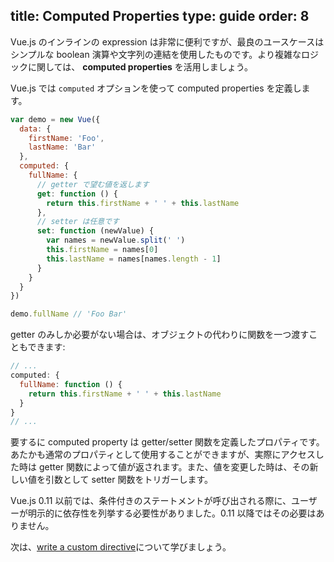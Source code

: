 title: Computed Properties
type: guide
order: 8
---

Vue.js のインラインの expression は非常に便利ですが、最良のユースケースはシンプルな boolean 演算や文字列の連結を使用したものです。より複雑なロジックに関しては、 **computed properties** を活用しましょう。

Vue.js では `computed` オプションを使って computed properties を定義します。

``` js
var demo = new Vue({
  data: {
    firstName: 'Foo',
    lastName: 'Bar'
  },
  computed: {
    fullName: {
      // getter で望む値を返します
      get: function () {
        return this.firstName + ' ' + this.lastName
      },
      // setter は任意です
      set: function (newValue) {
        var names = newValue.split(' ')
        this.firstName = names[0]
        this.lastName = names[names.length - 1]
      }
    }
  }
})

demo.fullName // 'Foo Bar'
```

getter のみしか必要がない場合は、オブジェクトの代わりに関数を一つ渡すこともできます:

``` js
// ...
computed: {
  fullName: function () {
    return this.firstName + ' ' + this.lastName 
  }    
}
// ...
```

要するに computed property は getter/setter 関数を定義したプロパティです。あたかも通常のプロパティとして使用することができますが、実際にアクセスした時は getter 関数によって値が返されます。また、値を変更した時は、その新しい値を引数として setter 関数をトリガーします。

<p class="tip">Vue.js 0.11 以前では、条件付きのステートメントが呼び出される際に、ユーザーが明示的に依存性を列挙する必要性がありました。0.11 以降ではその必要はありません。</p>

次は、[write a custom directive](/guide/custom-directive.html)について学びましょう。